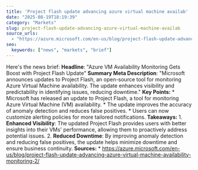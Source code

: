 ```yaml
---
title: 'Project flash update advancing azure virtual machine availab'
date: "2025-08-19T18:19:39"
category: "Markets"
slug: project-flash-update-advancing-azure-virtual-machine-availab
source_urls:
  - "https://azure.microsoft.com/en-us/blog/project-flash-update-advancing-azure-virtual-machine-availability-monitoring-2/"
seo:
  keywords: ["news", "markets", "brief"]
---
```

Here's the news brief:  **Headline**: "Azure VM Availability Monitoring Gets Boost with Project Flash Update"  **Summary Meta Description**: "Microsoft announces updates to Project Flash, an open-source tool for monitoring Azure Virtual Machine availability. The update enhances visibility and predictability in identifying issues, reducing downtime."  **Key Points:**  * Microsoft has released an update to Project Flash, a tool for monitoring Azure Virtual Machine (VM) availability. * The update improves the accuracy of anomaly detection and reduces false positives. * Users can now customize alerting policies for more tailored notifications.  **Takeaways:** 1. **Enhanced Visibility**: The updated Project Flash provides users with better insights into their VMs' performance, allowing them to proactively address potential issues. 2. **Reduced Downtime**: By improving anomaly detection and reducing false positives, the update helps minimize downtime and ensure business continuity.  **Sources:**  * https://azure.microsoft.com/en-us/blog/project-flash-update-advancing-azure-virtual-machine-availability-monitoring-2/ 
